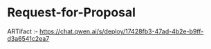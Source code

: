 # Request-for-Proposal

ARTifact :- https://chat.qwen.ai/s/deploy/17428fb3-47ad-4b2e-b9ff-d3a6541c2ea7
